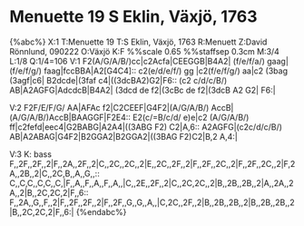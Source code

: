 # Menuette 19 S Eklin, Växjö, 1763

{%abc%}
X:1
T:Menuette 19
T:S Eklin, Växjö, 1763
R:Menuett
Z:David Rönnlund, 090222
O:Växjö
K:F
%%scale 0.65
%%staffsep 0.3cm
M:3/4
L:1/8
Q:1/4=106
V:1
F2(A/G/A/B/)cc|c2Acfa|CEEGGB|B4A2|
(f/e/f/a/) gaag|(f/e/f/g/) faag|fccBBA|A2[G4C4]::
c2(e/d/e/f/) gg |c2(f/e/f/g/) aa|c2 (3bag (3agf|c6|
B2dcde|(3faf c4|((3dcBA2)G2|F6::
(c2 c/d/c/B/) AB|A2AGFG|AdcdcB|B4A2|
(3dcd de f2|(3cBc de f2|(3dcB A2 G2| F6:|

V:2
F2F/E/F/G/ AA|AFAc f2|C2CEEF|G4F2|(A/G/A/B/) AccB|(A/G/A/B/)AccB|BAAGGF|F2E4::
E2(c/=B/c/d/ e)e|c2 (A/G/A/B/) ff|c2fefd|eec4|G2BABG|A2A4|((3ABG F2) C2|A,6::
A2AGFG|(c2c/d/c/B/) AB|A2ABAG|G4F2|B2GGA2|B2GGA2|((3BAG F2)C2|B,2 A,4:|

V:3
K: bass 
F,,2F,,2F,,2|F,,2A,,2F,,2|C,,2C,,2C,,2|E,,2C,,2F,,2|F,,2F,,2C,,2|F,,2F,,2C,,2|F,2A,,2B,,2|C,,2C,B,,A,,G,,::
C,,C,C,,C,C,,C,|F,,A,,F,,A,,F,,A,,|C,,2E,,2F,,2|C,,2C,2C,,2|B,,2B,,2B,,2|A,,2A,,2A,,2|B,,2C,2C,2|F,,6::
F,,2A,,G,,F,,2|F,,2F,,2F,,2|F,,2F,,G,,G,,A,,|C,2C,,2F,,2|B,,2B,,2B,,2|B,,2B,,2B,,2|B,,2C,2C,2|F,,6:|
{%endabc%}


